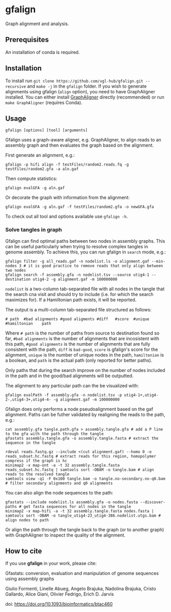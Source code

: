 # gfalign

Graph alignment and analysis.

## Prerequisites
An installation of conda is required.

## Installation

To install run `git clone https://github.com/vgl-hub/gfalign.git --recursive` and `make -j` in the `gfalign` folder.
If you wish to generate alignments using gfalign (`align` option), you need to have GraphAligner installed. You can either install [GraphAligner](https://github.com/maickrau/GraphAligner) directly (recommended) or run `make GraphAligner` (requires Conda).

## Usage

`gfalign [options] [tool] [arguments]`

Gfalign uses a graph-aware aligner, e.g. GraphAligner, to align reads to an assembly graph and then evaluates the graph based on the alignment.

First generate an alignment, e.g.:

`gfalign -p hifi align -f testFiles/random2.reads.fq -g testFiles/random2.gfa -a aln.gaf`

Then compute statistics:

`gfalign evalGFA -g aln.gaf`

Or decorate the graph with information from the alignment:

`gfalign evalGFA -g aln.gaf -f testFiles/random2.gfa -o newGFA.gfa`

To check out all tool and options available use `gfalign -h`.

### Solve tangles in graph

Gfalign can find optimal paths between two nodes in assembly graphs. This can be useful particularly when trying to resolve complex tangles in genome assembly. To achieve this, you can run gfalign in `search` mode, e.g.:
```
gfalign filter -g all_reads.gaf -n nodelist.ls -o alignment.gaf --min-nodes 3 # it is good practice to remove reads that only align between two nodes
gfalign search -f assembly.gfa -n nodelist.tsv --source utig4-1 --destination utig4-2 -g alignment.gaf -m 100000000
```
`nodelist` is a two-column tab-separated file with all nodes in the tangle that the search cna visit and should try to include (i.e. for which the search maximizes for).  If a Hamiltonian path exists, it will be reported.

The output is a multi-column tab-separated file structured as follows:
```
# path	#bad alignments	#good aligments	#diff	#score	#unique #hamiltonian	path
```

Where `# path` is the number of paths from source to destination found so far, `#bad alignments` is the number of alignments that are incosistent with this path, `#good alignments` is the number of alignments that are fully consistent with the path, `diff` is `bad-good`, `score` is gfalign's score for the alignment, `unique` is the number of unique nodes in the path, `hamiltonian` is a boolean, and `path` is the actual path (only reported for better paths).

Only paths that during the search improve on the number of nodes included in the path and in the good/bad alignments will be outputted.

The alignment to any particular path can the be visualized with:
```
gfalign evalPath -f assembly.gfa -n nodelist.tsv -p utig4-1+,utig4-2-,utig4-3+,utig4-4- -g alignment.gaf -m 100000000
```

Gfalign does only performs a node pseudoalignment based on the gaf alignment. Paths can be futher validated by realigning the reads to the path, e.g.:

```
cat assembly.gfa tangle.path.gfa > assembly.tangle.gfa # add a P line to the gfa with the path through the tangle
gfastats assembly.tangle.gfa -o assembly.tangle.fasta # extract the sequence in the tangle

rdeval reads.fastq.gz --include <(cut alignment.gaf) --homo 0 -o reads_subset.hc.fastq # extract reads for this region, homopolymer compress if the graph is hc
minimap2 -x map-ont -a -t 32 assembly.tangle.fasta reads_subset.hc.fastq | samtools sort -OBAM -o tangle.bam # align reads to the resolved tangle
samtools view -q1 -F 0x100 tangle.bam -o tangle.no-secondary.no-q0.bam # filter secondary alignments and q0 alignments
```

You can also align the node sequences to the path:

```
gfastats --include nodelist.ls assembly.gfa -o nodes.fasta --discover-paths # get fasta sequences for all nodes in the tangle
minimap2 -x map-hifi -a -t 32 assembly.tangle.fasta nodes.fasta | samtools sort -OBAM -o tangle_utig4-23_utig4-386.nodelist.utgs.bam # align nodes to path
```

Or align the path through the tangle back to the graph (or to another graph) with GraphAligner to inspect the quality of the alignment.

## How to cite

If you use **gfalign** in your work, please cite:

Gfastats: conversion, evaluation and manipulation of genome sequences using assembly graphs

Giulio Formenti, Linelle Abueg, Angelo Brajuka, Nadolina Brajuka, Cristo Gallardo, Alice Giani, Olivier Fedrigo, Erich D. Jarvis

doi: https://doi.org/10.1093/bioinformatics/btac460
